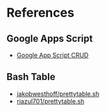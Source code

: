 # References

## Google Apps Script

* [Google App Script CRUD](https://gist.github.com/richardblondet/ce87a397ef669d4d25dd21ea02b9dda1)

## Bash Table

* [jakobwesthoff/prettytable.sh](https://github.com/jakobwesthoff/prettytable.sh)
* [riazul701/prettytable.sh](https://github.com/riazul701/prettytable.sh)
